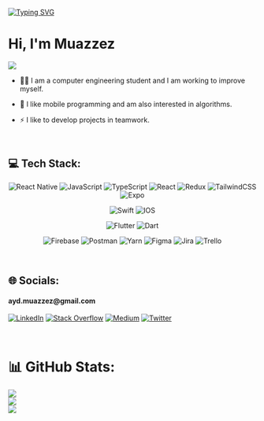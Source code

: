 [![Typing SVG](https://readme-typing-svg.demolab.com?font=Jura&weight=600&size=40&duration=2000&pause=4000&color=6CC644&background=FFFFFF00&width=1450&height=70&lines=Commit+may+not+be+visible!+But+don't+worry%2C+I+write+code+every+day.+%F0%9F%92%9A)](https://git.io/typing-svg)

# Hi, I'm Muazzez  

  [![](https://visitcount.itsvg.in/api?id=muazzeza&icon=0&color=0)](https://visitcount.itsvg.in)

  
- 👩‍💻  I am a computer engineering student and I am working to improve myself.     
  

- 🎯 I like mobile programming and am also interested in algorithms.  
 
 
-  ⚡  I like to develop projects in teamwork.  


<br/>  
 

## 💻 Tech Stack:
<div align="center">

![React Native](https://img.shields.io/badge/react_native-%2320232a.svg?style=for-the-badge&logo=react&logoColor=%2361DAFB) 
![JavaScript](https://img.shields.io/badge/javascript-%23323330.svg?style=for-the-badge&logo=javascript&logoColor=%23F7DF1E) 
![TypeScript](https://img.shields.io/badge/typescript-%23007ACC.svg?style=for-the-badge&logo=typescript&logoColor=white) 
![React](https://img.shields.io/badge/react-%2320232a.svg?style=for-the-badge&logo=react&logoColor=%2361DAFB) 
![Redux](https://img.shields.io/badge/redux-%23593d88.svg?style=for-the-badge&logo=redux&logoColor=white) 
![TailwindCSS](https://img.shields.io/badge/tailwindcss-%2338B2AC.svg?style=for-the-badge&logo=tailwind-css&logoColor=white) 	
![Expo](https://img.shields.io/badge/expo-1C1E24?style=for-the-badge&logo=expo&logoColor=#D04A37)

![Swift](https://img.shields.io/badge/swift-F54A2A?style=for-the-badge&logo=swift&logoColor=white) 
![IOS](https://img.shields.io/badge/IOS-%2320232a.svg?style=for-the-badge&logo=apple&logoColor=white)

![Flutter](https://img.shields.io/badge/Flutter-%2302569B.svg?style=for-the-badge&logo=Flutter&logoColor=white) 
![Dart](https://img.shields.io/badge/dart-%230175C2.svg?style=for-the-badge&logo=dart&logoColor=white) 

![Firebase](https://img.shields.io/badge/firebase-%23039BE5.svg?style=for-the-badge&logo=firebase)
![Postman](https://img.shields.io/badge/Postman-FF6C37?style=for-the-badge&logo=postman&logoColor=white)
![Yarn](https://img.shields.io/badge/yarn-%232C8EBB.svg?style=for-the-badge&logo=yarn&logoColor=white) 
![Figma](https://img.shields.io/badge/figma-%23F24E1E.svg?style=for-the-badge&logo=figma&logoColor=white) 
![Jira](https://img.shields.io/badge/jira-%230A0FFF.svg?style=for-the-badge&logo=jira&logoColor=white) 
![Trello](https://img.shields.io/badge/Trello-%23026AA7.svg?style=for-the-badge&logo=Trello&logoColor=white) 

</div>



<br/>  

## 🌐 Socials:
<h4>ayd.muazzez@gmail.com</h4>

[![LinkedIn](https://img.shields.io/badge/LinkedIn-%230077B5.svg?logo=linkedin&logoColor=white)](https://linkedin.com/in/muazzezayd) 
[![Stack Overflow](https://img.shields.io/badge/-Stackoverflow-FE7A16?logo=stack-overflow&logoColor=white)](https://stackoverflow.com/users/16593252) 
[![Medium](https://img.shields.io/badge/Medium-12100E?logo=medium&logoColor=white)](https://medium.com/@muazzezaydin) 
[![Twitter](https://img.shields.io/badge/Twitter-%231DA1F2.svg?logo=Twitter&logoColor=white)](https://twitter.com/maazezow) 

<br/>  

# 📊 GitHub Stats:
![](https://github-readme-stats.vercel.app/api?username=muazzeza&theme=holi&hide_border=false&include_all_commits=true&count_private=true)<br/>
![](https://github-readme-streak-stats.herokuapp.com/?user=muazzeza&theme=dark&hide_border=false)<br/>
![](https://github-readme-stats.vercel.app/api/top-langs/?username=muazzeza&theme=holi&hide_border=false&include_all_commits=true&count_private=true&layout=compact)

<!-- Proudly created with GPRM ( https://gprm.itsvg.in ) -->



